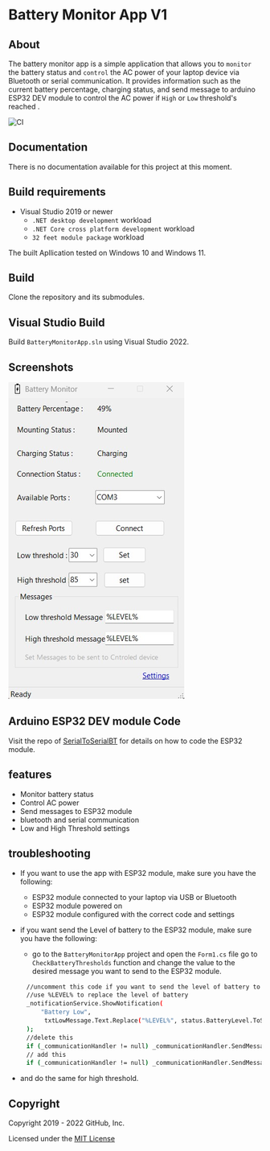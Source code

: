 # Battery Monitor App V1

## About

The battery monitor app is a simple application that allows you to `monitor` the battery status  and `control` the AC power of your laptop device via Bluetooth or serial communication. It provides information such as the current battery percentage, charging status,
and send message to arduino ESP32 DEV module to control the AC power if `High` or `Low` threshold's reached .


![CI](https://github.com/github/visualstudio/workflows/CI/badge.svg)


## Documentation
There is no documentation available for this project at this moment.

## Build requirements

* Visual Studio 2019 or newer
  * `.NET desktop development` workload
  * `.NET Core cross platform development` workload
  * `32 feet module package` workload

The built Apllication tested on Windows 10 and Windows 11.

## Build

Clone the repository and its submodules.


## Visual Studio Build

Build `BatteryMonitorApp.sln` using Visual Studio 2022.


## Screenshots
![Alt text](screenshots/bmimg.jpg?raw=true "Optional Title")

## Arduino ESP32 DEV module Code

Visit the repo of [SerialToSerialBT](https://github.com/djennadhamza/arduino) for details on how to code the ESP32 module.

## features
- Monitor battery status
- Control AC power
- Send messages to ESP32 module
- bluetooth and serial communication
- Low and High Threshold settings

## troubleshooting
* If you want to use the app with ESP32 module, make sure you have the following:
  * ESP32 module connected to your laptop via USB or Bluetooth
  * ESP32 module powered on
  * ESP32 module configured with the correct code and settings

* if you want send the Level of battery to the ESP32 module, make sure you have the following:
  
  * go to the `BatteryMonitorApp` project and open the `Form1.cs` file go to `CheckBatteryThresholds` function and change the value to the desired message you want to send to the ESP32 module.
```bash
     //uncomment this code if you want to send the level of battery to the ESP32 modulewithin a complete message. 
     //use %LEVEL% to replace the level of battery
     _notificationService.ShowNotification(
         "Battery Low",
          txtLowMessage.Text.Replace("%LEVEL%", status.BatteryLevel.ToString())
     );
     //delete this 
     if (_communicationHandler != null) _communicationHandler.SendMessage("c");
     // add this
     if (_communicationHandler != null) _communicationHandler.SendMessage(txtLowMessage.Text);
```
  * and do the same for high threshold. 

## Copyright

Copyright 2019 - 2022 GitHub, Inc.

Licensed under the [MIT License](LICENSE.md)